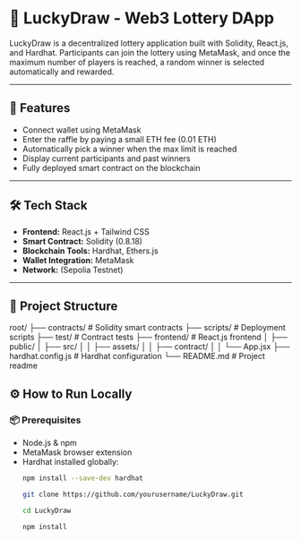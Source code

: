 # 🎲 LuckyDraw - Web3 Lottery DApp

LuckyDraw is a decentralized lottery application built with Solidity, React.js, and Hardhat. Participants can join the lottery using MetaMask, and once the maximum number of players is reached, a random winner is selected automatically and rewarded.

---

## 🚀 Features

- Connect wallet using MetaMask
- Enter the raffle by paying a small ETH fee (0.01 ETH)
- Automatically pick a winner when the max limit is reached
- Display current participants and past winners
- Fully deployed smart contract on the blockchain

---

## 🛠️ Tech Stack

- **Frontend:** React.js + Tailwind CSS  
- **Smart Contract:** Solidity (0.8.18)  
- **Blockchain Tools:** Hardhat, Ethers.js  
- **Wallet Integration:** MetaMask  
- **Network:** (Sepolia Testnet)

---

## 📂 Project Structure

root/
├── contracts/ # Solidity smart contracts
├── scripts/ # Deployment scripts
├── test/ # Contract tests
├── frontend/ # React.js frontend
│ ├── public/
│ ├── src/
│ │ ├── assets/
│ │ ├── contract/
│ │ └── App.jsx
├── hardhat.config.js # Hardhat configuration
└── README.md # Project readme


## ⚙️ How to Run Locally

### 📦 Prerequisites

- Node.js & npm
- MetaMask browser extension
- Hardhat installed globally:  
  ```bash
  npm install --save-dev hardhat

  git clone https://github.com/yourusername/LuckyDraw.git

  cd LuckyDraw

  npm install
